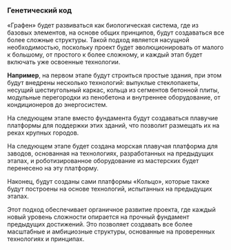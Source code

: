 ### Генетический код

«Графен» будет развиваться как биологическая система, где из базовых элементов, на основе общих принципов, будут создаваться все более сложные структуры. Такой подход является насущной необходимостью, поскольку проект будет эволюционировать от малого к большому, от простого к более сложному, и каждый этап будет включать уже освоенные технологии.

**Например**, на первом этапе будут строиться простые здания, при этом будут внедрены несколько технологий: выпуклые стеклопакеты, несущий шестиугольный каркас, кольца из сегментов бетонной плиты, модульные перегородки из пенобетона и внутреннее оборудование, от кондиционеров до энергосистем.

На следующем этапе вместо фундамента будут создаваться плавучие платформы для поддержки этих зданий, что позволит размещать их на реках крупных городов.

На следующем этапе будет создана морская плавучая платформа для заводов, основанная на технологиях, разработанных на предыдущих этапах, и роботизированное оборудование из мастерских будет перенесено на эту платформу.

Наконец, будут созданы сами платформы «Кольцо», которые также будут построены на основе технологий, испытанных на предыдущих этапах.

Этот подход обеспечивает органичное развитие проекта, где каждый новый уровень сложности опирается на прочный фундамент предыдущих достижений. Это позволяет создавать все более масштабные и амбициозные структуры, основанные на проверенных технологиях и принципах.
